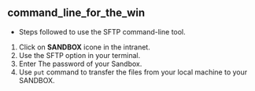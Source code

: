 ## command_line_for_the_win
- Steps followed to use the SFTP command-line tool.
1. Click on **SANDBOX** icone in the intranet.
2. Use the SFTP option in your terminal.
3. Enter The password of your Sandbox.
4. Use ``put`` command to transfer the files from your local machine to your SANDBOX.
